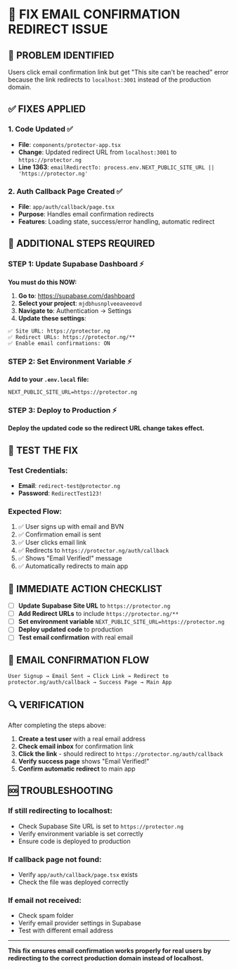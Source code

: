 # 🔧 FIX EMAIL CONFIRMATION REDIRECT ISSUE

## 🚨 **PROBLEM IDENTIFIED**
Users click email confirmation link but get "This site can't be reached" error because the link redirects to `localhost:3001` instead of the production domain.

## ✅ **FIXES APPLIED**

### **1. Code Updated** ✅
- **File**: `components/protector-app.tsx`
- **Change**: Updated redirect URL from `localhost:3001` to `https://protector.ng`
- **Line 1363**: `emailRedirectTo: process.env.NEXT_PUBLIC_SITE_URL || 'https://protector.ng'`

### **2. Auth Callback Page Created** ✅
- **File**: `app/auth/callback/page.tsx`
- **Purpose**: Handles email confirmation redirects
- **Features**: Loading state, success/error handling, automatic redirect

## 🔧 **ADDITIONAL STEPS REQUIRED**

### **STEP 1: Update Supabase Dashboard** ⚡

**You must do this NOW:**

1. **Go to**: https://supabase.com/dashboard
2. **Select your project**: `mjdbhusnplveeaveeovd`
3. **Navigate to**: Authentication → Settings
4. **Update these settings**:

```
✅ Site URL: https://protector.ng
✅ Redirect URLs: https://protector.ng/**
✅ Enable email confirmations: ON
```

### **STEP 2: Set Environment Variable** ⚡

**Add to your `.env.local` file:**
```env
NEXT_PUBLIC_SITE_URL=https://protector.ng
```

### **STEP 3: Deploy to Production** ⚡

**Deploy the updated code so the redirect URL change takes effect.**

## 🧪 **TEST THE FIX**

### **Test Credentials:**
- **Email**: `redirect-test@protector.ng`
- **Password**: `RedirectTest123!`

### **Expected Flow:**
1. ✅ User signs up with email and BVN
2. ✅ Confirmation email is sent
3. ✅ User clicks email link
4. ✅ Redirects to `https://protector.ng/auth/callback`
5. ✅ Shows "Email Verified!" message
6. ✅ Automatically redirects to main app

## 🚀 **IMMEDIATE ACTION CHECKLIST**

- [ ] **Update Supabase Site URL** to `https://protector.ng`
- [ ] **Add Redirect URLs** to include `https://protector.ng/**`
- [ ] **Set environment variable** `NEXT_PUBLIC_SITE_URL=https://protector.ng`
- [ ] **Deploy updated code** to production
- [ ] **Test email confirmation** with real email

## 📧 **EMAIL CONFIRMATION FLOW**

```
User Signup → Email Sent → Click Link → Redirect to protector.ng/auth/callback → Success Page → Main App
```

## 🔍 **VERIFICATION**

After completing the steps above:

1. **Create a test user** with a real email address
2. **Check email inbox** for confirmation link
3. **Click the link** - should redirect to `https://protector.ng/auth/callback`
4. **Verify success page** shows "Email Verified!"
5. **Confirm automatic redirect** to main app

## 🆘 **TROUBLESHOOTING**

### **If still redirecting to localhost:**
- Check Supabase Site URL is set to `https://protector.ng`
- Verify environment variable is set correctly
- Ensure code is deployed to production

### **If callback page not found:**
- Verify `app/auth/callback/page.tsx` exists
- Check the file was deployed correctly

### **If email not received:**
- Check spam folder
- Verify email provider settings in Supabase
- Test with different email address

---

**This fix ensures email confirmation works properly for real users by redirecting to the correct production domain instead of localhost.**
